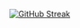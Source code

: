 [![GitHub Streak](https://github-readme-streak-stats.herokuapp.com?user=LiamSwayne&theme=dark&border_radius=10&date_format=M%20j%5B%2C%20Y%5D&card_width=194&background=45%2C000000%2C0B0062&hide_current_streak=true&hide_longest_streak=true)](https://git.io/streak-stats)
